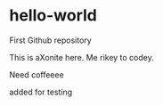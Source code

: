 # hello-world
First Github repository

This is aXonite here. Me rikey to codey.

Need coffeeee

added for testing
